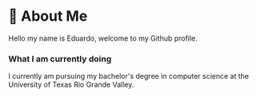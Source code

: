 # 📖 About Me
Hello my name is Eduardo, welcome to my Github profile. 

### What I am currently doing
I currently am pursuing my bachelor's degree in computer science at the University of Texas Rio Grande Valley. 
